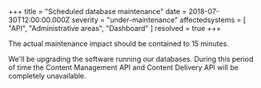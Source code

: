 +++
title = "Scheduled database maintenance"
date = 2018-07-30T12:00:00.000Z
severity = "under-maintenance"
affectedsystems = [
  "API",
  "Administrative areas",
  "Dashboard"
]
resolved = true
+++

The actual maintenance impact should be contained to 15 minutes. 

We'll be upgrading the software running our databases. During this period of time the Content Management API and Content Delivery API will be completely unavailable.
